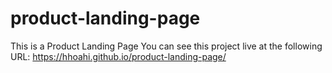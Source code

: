 # product-landing-page
This is a Product Landing Page You can see this project live at the following URL: https://hhoahi.github.io/product-landing-page/
